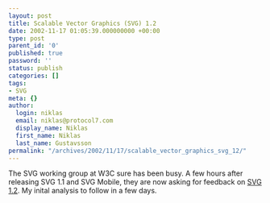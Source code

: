 ```yaml
---
layout: post
title: Scalable Vector Graphics (SVG) 1.2
date: 2002-11-17 01:05:39.000000000 +00:00
type: post
parent_id: '0'
published: true
password: ''
status: publish
categories: []
tags:
- SVG
meta: {}
author:
  login: niklas
  email: niklas@protocol7.com
  display_name: Niklas
  first_name: Niklas
  last_name: Gustavsson
permalink: "/archives/2002/11/17/scalable_vector_graphics_svg_12/"
---
```

The SVG working group at W3C sure has been busy. A few hours after releasing SVG 1.1 and SVG Mobile, they are now asking for feedback on [SVG 1.2](http://www.w3.org/TR/SVG12/). My inital analysis to follow in a few days.

